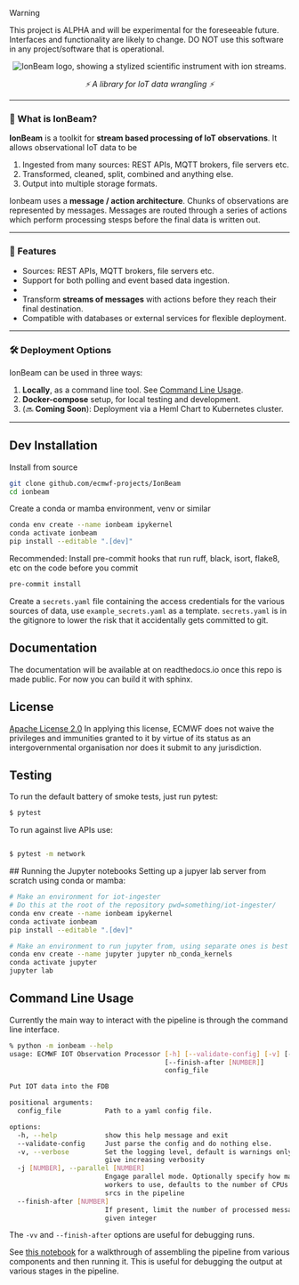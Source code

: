 > [!WARNING]
> This project is ALPHA and will be experimental for the foreseeable future. Interfaces and functionality are likely to change. DO NOT use this software in any project/software that is operational.

<p align="center">
    <img alt="IonBeam logo, showing a stylized scientific instrument with ion streams." src="https://github.com/ecmwf-projects/iot-ingester/blob/ac8c020bda2a1143d0c4ffb6a29ff58eb0e2c790/ionbeam.png">
</p>

<p align="center">
    <em>⚡️ A library for IoT data wrangling ⚡️</em>
</p>

---


### 📡 What is IonBeam?

**IonBeam** is a toolkit for **stream based processing of IoT observations**. It allows observational IoT data to be 
1. Ingested from many sources: REST APIs, MQTT brokers, file servers etc.
2. Transformed, cleaned, split, combined and anything else.
3. Output into multiple storage formats.

Ionbeam uses a **message / action architecture**. Chunks of observations are represented by messages. Messages are routed through a series of actions which perform processing stesps before the final data is written out.

---

### 🚀 Features

- Sources: REST APIs, MQTT brokers, file servers etc.
- Support for both polling and event based data ingestion.
- 
- Transform **streams of messages** with actions before they reach their final destination.
- Compatible with databases or external services for flexible deployment.

---

### 🛠️ Deployment Options

IonBeam can be used in three ways:

1. **Locally**, as a command line tool. See [Command Line Usage](#).
2. **Docker-compose** setup, for local testing and development.
3. (🔜 **Coming Soon**): Deployment via a Heml Chart to Kubernetes cluster.

---

## Dev Installation

Install from source

```sh
git clone github.com/ecmwf-projects/IonBeam
cd ionbeam
```

Create a conda or mamba environment, venv or similar

```sh
conda env create --name ionbeam ipykernel
conda activate ionbeam
pip install --editable ".[dev]"
```

Recommended: Install pre-commit hooks that run ruff, black, isort, flake8, etc on the code before you commit

```sh
pre-commit install
```

Create a `secrets.yaml` file containing the access credentials for the various sources of data, use `example_secrets.yaml` as a template. `secrets.yaml` is in the gitignore to lower the risk that it accidentally gets committed to git.

## Documentation

The documentation will be available at on readthedocs.io once this repo is made public. For now you can build it with sphinx.

## License

[Apache License 2.0](LICENSE) In applying this license, ECMWF does not waive the privileges and immunities
granted to it by virtue of its status as an intergovernmental organisation nor does it submit to any jurisdiction.

## Testing

To run the default battery of smoke tests, just run pytest:

```sh
$ pytest
```

To run against live APIs use:
```sh

$ pytest -m network
```

## Running the Jupyter notebooks
Setting up a jupyer lab server from scratch using conda or mamba:

```sh
# Make an environment for iot-ingester
# Do this at the root of the repository pwd=something/iot-ingester/
conda env create --name ionbeam ipykernel
conda activate ionbeam
pip install --editable ".[dev]"

# Make an environment to run jupyter from, using separate ones is best practice
conda env create --name jupyter jupyter nb_conda_kernels 
conda activate jupyter
jupyter lab
```


## Command Line Usage
Currently the main way to interact with the pipeline is through the command line interface.
```bash
% python -m ionbeam --help
usage: ECMWF IOT Observation Processor [-h] [--validate-config] [-v] [-j [NUMBER]]
                                       [--finish-after [NUMBER]]
                                       config_file

Put IOT data into the FDB

positional arguments:
  config_file           Path to a yaml config file.

options:
  -h, --help            show this help message and exit
  --validate-config     Just parse the config and do nothing else.
  -v, --verbose         Set the logging level, default is warnings only, -v and -vv
                        give increasing verbosity
  -j [NUMBER], --parallel [NUMBER]
                        Engage parallel mode. Optionally specify how many parallel
                        workers to use, defaults to the number of CPUs + the number of
                        srcs in the pipeline
  --finish-after [NUMBER]
                        If present, limit the number of processed messages to 1 or the
                        given integer
```
The `-vv` and `--finish-after` options are useful for debugging runs.

See [this notebook](examples/notebooks/run_the_pipeline_manually.ipynb) for a walkthrough of assembling the pipeline from various components and then running it. This is useful for debugging the output at various stages in the pipeline.
